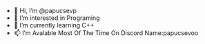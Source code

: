- 👋 Hi, I’m @papucsevp
- 👀 I’m interested in 
Programing
- 🌱 I’m currently learning 
C++
- 📫 I’m Avalable Most Of The Time On Discord Name:papucsevoo
  
<!---
papucsevp/papucsevp is a ✨ special ✨ repository because its `README.md` (this file) appears on your GitHub profile.
You can click the Preview link to take a look at your changes.
--->
